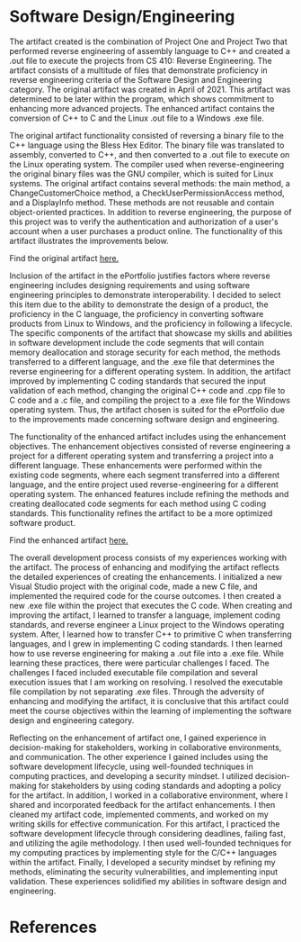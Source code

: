 # Software Design/Engineering

The artifact created is the combination of Project One and Project Two that performed reverse engineering of assembly language to C++ and created a .out file to execute the projects from CS 410: Reverse Engineering. The artifact consists of a multitude of files that demonstrate proficiency in reverse engineering criteria of the Software Design and Engineering category. The original artifact was created in April of 2021. This artifact was determined to be later within the program, which shows commitment to enhancing more advanced projects. The enhanced artifact contains the conversion of C++ to C and the Linux .out file to a Windows .exe file. 

The original artifact functionality consisted of reversing a binary file to the C++ language using the Bless Hex Editor. The binary file was translated to assembly, converted to C++, and then converted to a .out file to execute on the Linux operating system. The compiler used when reverse-engineering the original binary files was the GNU compiler, which is suited for Linux systems. The original artifact contains several methods: the main method, a ChangeCustomerChoice method, a CheckUserPermissionAccess method, and a DisplayInfo method. These methods are not reusable and contain object-oriented practices. In addition to reverse engineering, the purpose of this project was to verify the authentication and authorization of a user's account when a user purchases a product online. The functionality of this artifact illustrates the improvements below.


Find the original artifact [here.](https://github.com/GalarianRapidash2345/Enhancement-One/blob/main/OriginalCS410ReverseEngineering.cpp)


Inclusion of the artifact in the ePortfolio justifies factors where reverse engineering includes designing requirements and using software engineering principles to demonstrate interoperability. I decided to select this item due to the ability to demonstrate the design of a product, the proficiency in the C language, the proficiency in converting software products from Linux to Windows, and the proficiency in following a lifecycle. The specific components of the artifact that showcase my skills and abilities in software development include the code segments that will contain memory deallocation and storage security for each method, the methods transferred to a different language, and the .exe file that determines the reverse engineering for a different operating system. In addition, the artifact improved by implementing C coding standards that secured the input validation of each method, changing the original C++ code and .cpp file to C code and a .c file, and compiling the project to a .exe file for the Windows operating system. Thus, the artifact chosen is suited for the ePortfolio due to the improvements made concerning software design and engineering.


The functionality of the enhanced artifact includes using the enhancement objectives. The enhancement objectives consisted of reverse engineering a project for a different operating system and transferring a project into a different language. These enhancements were performed within the existing code segments, where each segment transferred into a different language, and the entire project used reverse-engineering for a different operating system. The enhanced features include refining the methods and creating deallocated code segments for each method using C coding standards. This functionality refines the artifact to be a more optimized software product.


Find the enhanced artifact [here.](https://github.com/GalarianRapidash2345/Enhancement-One/blob/main/NewReverseEngineering.c)


The overall development process consists of my experiences working with the artifact. The process of enhancing and modifying the artifact reflects the detailed experiences of creating the enhancements. I initialized a new Visual Studio project with the original code, made a new C file, and implemented the required code for the course outcomes. I then created a new .exe file within the project that executes the C code. When creating and improving the artifact, I learned to transfer a language, implement coding standards, and reverse engineer a Linux project to the Windows operating system. After, I learned how to transfer C++ to primitive C when transferring languages, and I grew in implementing C coding standards. I then learned how to use reverse engineering for making a .out file into a .exe file. While learning these practices, there were particular challenges I faced. The challenges I faced included executable file compilation and several execution issues that I am working on resolving. I resolved the executable file compilation by not separating .exe files. Through the adversity of enhancing and modifying the artifact, it is conclusive that this artifact could meet the course objectives within the learning of implementing the software design and engineering category.

Reflecting on the enhancement of artifact one, I gained experience in decision-making for stakeholders, working in collaborative environments, and communication. The other experience I gained includes using the software development lifecycle, using well-founded techniques in computing practices, and developing a security mindset. I utilized decision-making for stakeholders by using coding standards and adopting a policy for the artifact. In addition, I worked in a collaborative environment, where I shared and incorporated feedback for the artifact enhancements. I then cleaned my artifact code, implemented comments, and worked on my writing skills for effective communication. For this artifact, I practiced the software development lifecycle through considering deadlines, failing fast, and utilizing the agile methodology. I then used well-founded techniques for my computing practices by implementing style for the C/C++ languages within the artifact. Finally, I developed a security mindset by refining my methods, eliminating the security vulnerabilities, and implementing input validation. These experiences solidified my abilities in software design and engineering.


# References
